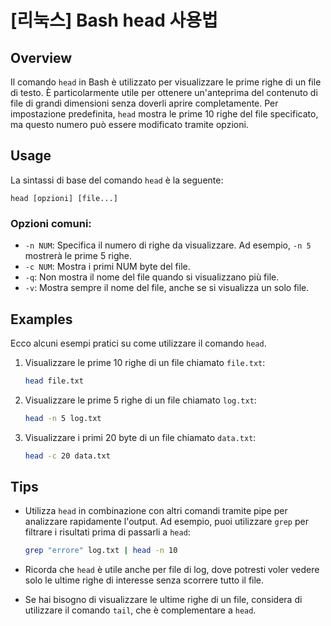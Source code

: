 # [리눅스] Bash head 사용법

## Overview
Il comando `head` in Bash è utilizzato per visualizzare le prime righe di un file di testo. È particolarmente utile per ottenere un'anteprima del contenuto di file di grandi dimensioni senza doverli aprire completamente. Per impostazione predefinita, `head` mostra le prime 10 righe del file specificato, ma questo numero può essere modificato tramite opzioni.

## Usage
La sintassi di base del comando `head` è la seguente:

```
head [opzioni] [file...]
```

### Opzioni comuni:
- `-n NUM`: Specifica il numero di righe da visualizzare. Ad esempio, `-n 5` mostrerà le prime 5 righe.
- `-c NUM`: Mostra i primi NUM byte del file.
- `-q`: Non mostra il nome del file quando si visualizzano più file.
- `-v`: Mostra sempre il nome del file, anche se si visualizza un solo file.

## Examples
Ecco alcuni esempi pratici su come utilizzare il comando `head`.

1. Visualizzare le prime 10 righe di un file chiamato `file.txt`:

   ```bash
   head file.txt
   ```

2. Visualizzare le prime 5 righe di un file chiamato `log.txt`:

   ```bash
   head -n 5 log.txt
   ```

3. Visualizzare i primi 20 byte di un file chiamato `data.txt`:

   ```bash
   head -c 20 data.txt
   ```

## Tips
- Utilizza `head` in combinazione con altri comandi tramite pipe per analizzare rapidamente l'output. Ad esempio, puoi utilizzare `grep` per filtrare i risultati prima di passarli a `head`:
  
  ```bash
  grep "errore" log.txt | head -n 10
  ```

- Ricorda che `head` è utile anche per file di log, dove potresti voler vedere solo le ultime righe di interesse senza scorrere tutto il file.

- Se hai bisogno di visualizzare le ultime righe di un file, considera di utilizzare il comando `tail`, che è complementare a `head`.